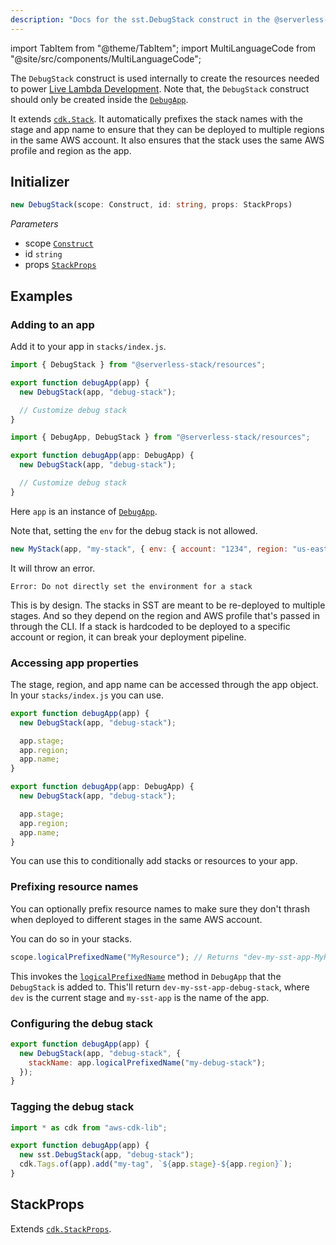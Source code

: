 ```yaml
---
description: "Docs for the sst.DebugStack construct in the @serverless-stack/resources package"
---
```


import TabItem from "@theme/TabItem";
import MultiLanguageCode from "@site/src/components/MultiLanguageCode";

The `DebugStack` construct is used internally to create the resources needed to power [Live Lambda Development](../live-lambda-development.md). Note that, the `DebugStack` construct should only be created inside the [`DebugApp`](DebugApp).

It extends [`cdk.Stack`](https://docs.aws.amazon.com/cdk/api/v2/docs/aws-cdk-lib.Stack.html). It automatically prefixes the stack names with the stage and app name to ensure that they can be deployed to multiple regions in the same AWS account. It also ensures that the stack uses the same AWS profile and region as the app.

## Initializer

```ts
new DebugStack(scope: Construct, id: string, props: StackProps)
```

_Parameters_

- scope [`Construct`](https://docs.aws.amazon.com/cdk/api/v2/docs/constructs.Construct.html)
- id `string`
- props [`StackProps`](#stackprops)

## Examples

### Adding to an app

Add it to your app in `stacks/index.js`.

<MultiLanguageCode>
<TabItem value="js">

```js
import { DebugStack } from "@serverless-stack/resources";

export function debugApp(app) {
  new DebugStack(app, "debug-stack");

  // Customize debug stack
}
```

</TabItem>
<TabItem value="ts">

```ts
import { DebugApp, DebugStack } from "@serverless-stack/resources";

export function debugApp(app: DebugApp) {
  new DebugStack(app, "debug-stack");

  // Customize debug stack
}
```

</TabItem>
</MultiLanguageCode>

Here `app` is an instance of [`DebugApp`](DebugApp.md).

Note that, setting the `env` for the debug stack is not allowed.

```js
new MyStack(app, "my-stack", { env: { account: "1234", region: "us-east-1" } });
```

It will throw an error.

```
Error: Do not directly set the environment for a stack
```

This is by design. The stacks in SST are meant to be re-deployed to multiple stages. And so they depend on the region and AWS profile that's passed in through the CLI. If a stack is hardcoded to be deployed to a specific account or region, it can break your deployment pipeline.

### Accessing app properties

The stage, region, and app name can be accessed through the app object. In your `stacks/index.js` you can use.

<MultiLanguageCode>
<TabItem value="js">

```js
export function debugApp(app) {
  new DebugStack(app, "debug-stack");

  app.stage;
  app.region;
  app.name;
}
```

</TabItem>
<TabItem value="ts">

```ts
export function debugApp(app: DebugApp) {
  new DebugStack(app, "debug-stack");

  app.stage;
  app.region;
  app.name;
}
```

</TabItem>
</MultiLanguageCode>

You can use this to conditionally add stacks or resources to your app.

### Prefixing resource names

You can optionally prefix resource names to make sure they don't thrash when deployed to different stages in the same AWS account.

You can do so in your stacks.

```js
scope.logicalPrefixedName("MyResource"); // Returns "dev-my-sst-app-MyResource"
```

This invokes the [`logicalPrefixedName`](DebugApp.md#logicalprefixedname) method in `DebugApp` that the `DebugStack` is added to. This'll return `dev-my-sst-app-debug-stack`, where `dev` is the current stage and `my-sst-app` is the name of the app.

### Configuring the debug stack

```js
export function debugApp(app) {
  new DebugStack(app, "debug-stack", {
    stackName: app.logicalPrefixedName("my-debug-stack");
  });
}
```

### Tagging the debug stack

```js
import * as cdk from "aws-cdk-lib";

export function debugApp(app) {
  new sst.DebugStack(app, "debug-stack");
  cdk.Tags.of(app).add("my-tag", `${app.stage}-${app.region}`);
}
```

## StackProps

Extends [`cdk.StackProps`](https://docs.aws.amazon.com/cdk/api/v2/docs/aws-cdk-lib.StackProps.html).
